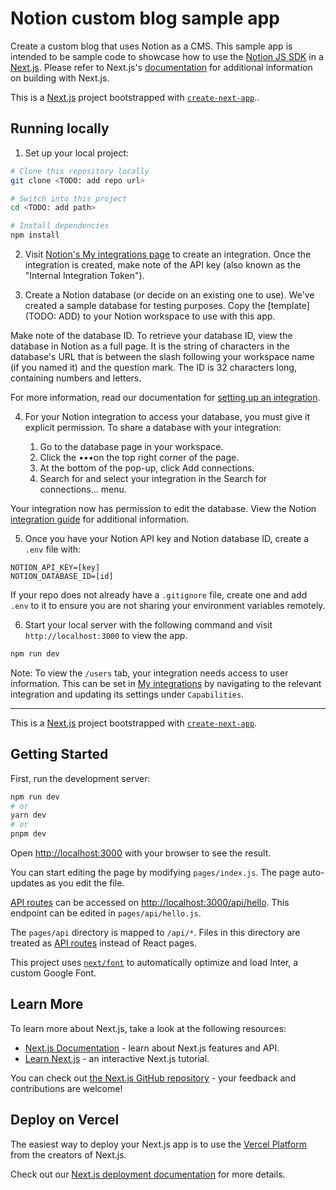 # Notion custom blog sample app

Create a custom blog that uses Notion as a CMS. This sample app is intended to be sample code to showcase how to use the [Notion JS SDK](https://github.com/makenotion/notion-sdk-js) in a [Next.js](https://nextjs.org/). Please refer to Next.js's [documentation](https://nextjs.org/docs/getting-started) for additional information on building with Next.js.

This is a [Next.js](https://nextjs.org/) project bootstrapped with [`create-next-app`](https://github.com/vercel/next.js/tree/canary/packages/create-next-app)..

## Running locally
1. Set up your local project:

```bash
# Clone this repository locally
git clone <TODO: add repo url>

# Switch into this project
cd <TODO: add path>

# Install dependencies
npm install
```
2. Visit [Notion's My integrations page](https://www.notion.so/my-integrations) to create an integration. Once the integration is created, make note of the API key (also known as the "Internal Integration Token").

3. Create a Notion database (or decide on an existing one to use). We've created a sample database for testing purposes. Copy the [template](TODO: ADD) to your Notion workspace to use with this app.

Make note of the database ID. To retrieve your database ID, view the database in Notion as a full page. It is the string of characters in the database's URL that is between the slash following your workspace name (if you named it) and the question mark. The ID is 32 characters long, containing numbers and letters.

For more information, read our documentation for [setting up an integration](https://developers.notion.com/docs/create-a-notion-integration#step-3-save-the-database-id).

4. For your Notion integration to access your database, you must give it explicit permission. To share a database with your integration:

    1. Go to the database page in your workspace.
    2. Click the •••on the top right corner of the page.
    3. At the bottom of the pop-up, click Add connections.
    4. Search for and select your integration in the Search for connections... menu.

Your integration now has permission to edit the database. View the Notion [integration guide](https://developers.notion.com/docs/create-a-notion-integration#step-4-add-an-item-to-the-database) for additional information.

5. Once you have your Notion API key and Notion database ID, create a `.env` file with:

```
NOTION_API_KEY=[key]
NOTION_DATABASE_ID=[id]
```

If your repo does not already have a `.gitignore` file, create one and add `.env` to it to ensure you are not sharing your environment variables remotely.

6. Start your local server with the following command and visit `http://localhost:3000` to view the app.

```bash
npm run dev
```

Note: To view the `/users` tab, your integration needs access to user information. This can be set in [My integrations](https://www.notion.so/my-integrations) by navigating to the relevant integration and updating its settings under `Capabilities`.

---

This is a [Next.js](https://nextjs.org/) project bootstrapped with [`create-next-app`](https://github.com/vercel/next.js/tree/canary/packages/create-next-app).

## Getting Started

First, run the development server:

```bash
npm run dev
# or
yarn dev
# or
pnpm dev
```

Open [http://localhost:3000](http://localhost:3000) with your browser to see the result.

You can start editing the page by modifying `pages/index.js`. The page auto-updates as you edit the file.

[API routes](https://nextjs.org/docs/api-routes/introduction) can be accessed on [http://localhost:3000/api/hello](http://localhost:3000/api/hello). This endpoint can be edited in `pages/api/hello.js`.

The `pages/api` directory is mapped to `/api/*`. Files in this directory are treated as [API routes](https://nextjs.org/docs/api-routes/introduction) instead of React pages.

This project uses [`next/font`](https://nextjs.org/docs/basic-features/font-optimization) to automatically optimize and load Inter, a custom Google Font.

## Learn More

To learn more about Next.js, take a look at the following resources:

- [Next.js Documentation](https://nextjs.org/docs) - learn about Next.js features and API.
- [Learn Next.js](https://nextjs.org/learn) - an interactive Next.js tutorial.

You can check out [the Next.js GitHub repository](https://github.com/vercel/next.js/) - your feedback and contributions are welcome!

## Deploy on Vercel

The easiest way to deploy your Next.js app is to use the [Vercel Platform](https://vercel.com/new?utm_medium=default-template&filter=next.js&utm_source=create-next-app&utm_campaign=create-next-app-readme) from the creators of Next.js.

Check out our [Next.js deployment documentation](https://nextjs.org/docs/deployment) for more details.
